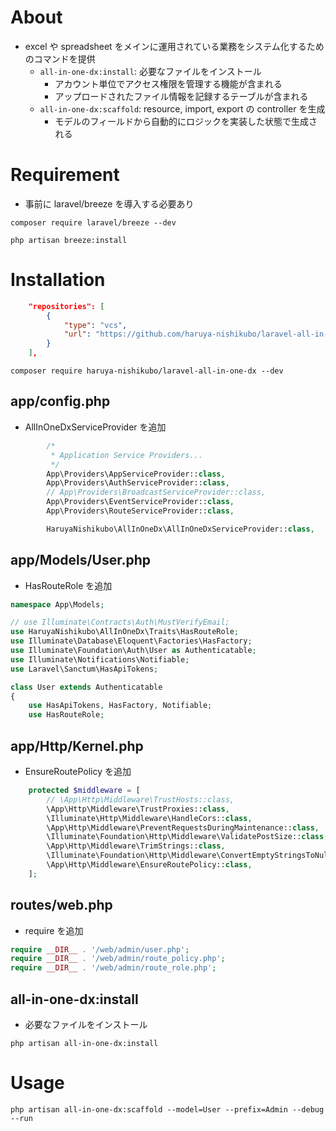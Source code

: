 # About
- excel や spreadsheet をメインに運用されている業務をシステム化するためのコマンドを提供
  - `all-in-one-dx:install`: 必要なファイルをインストール
    - アカウント単位でアクセス権限を管理する機能が含まれる
    - アップロードされたファイル情報を記録するテーブルが含まれる
  - `all-in-one-dx:scaffold`: resource, import, export の controller を生成
    - モデルのフィールドから自動的にロジックを実装した状態で生成される

# Requirement
- 事前に laravel/breeze を導入する必要あり

```shell
composer require laravel/breeze --dev
```

```shell
php artisan breeze:install
```

# Installation
```composer.json
    "repositories": [
        {
            "type": "vcs",
            "url": "https://github.com/haruya-nishikubo/laravel-all-in-one-dx"
        }
    ],
```

```shell
composer require haruya-nishikubo/laravel-all-in-one-dx --dev
```

## app/config.php
- AllInOneDxServiceProvider を追加
```php
        /*
         * Application Service Providers...
         */
        App\Providers\AppServiceProvider::class,
        App\Providers\AuthServiceProvider::class,
        // App\Providers\BroadcastServiceProvider::class,
        App\Providers\EventServiceProvider::class,
        App\Providers\RouteServiceProvider::class,

        HaruyaNishikubo\AllInOneDx\AllInOneDxServiceProvider::class,
```

## app/Models/User.php
- HasRouteRole を追加
```php
namespace App\Models;

// use Illuminate\Contracts\Auth\MustVerifyEmail;
use HaruyaNishikubo\AllInOneDx\Traits\HasRouteRole;
use Illuminate\Database\Eloquent\Factories\HasFactory;
use Illuminate\Foundation\Auth\User as Authenticatable;
use Illuminate\Notifications\Notifiable;
use Laravel\Sanctum\HasApiTokens;

class User extends Authenticatable
{
    use HasApiTokens, HasFactory, Notifiable;
    use HasRouteRole;
```

## app/Http/Kernel.php
- EnsureRoutePolicy を追加
```php
    protected $middleware = [
        // \App\Http\Middleware\TrustHosts::class,
        \App\Http\Middleware\TrustProxies::class,
        \Illuminate\Http\Middleware\HandleCors::class,
        \App\Http\Middleware\PreventRequestsDuringMaintenance::class,
        \Illuminate\Foundation\Http\Middleware\ValidatePostSize::class,
        \App\Http\Middleware\TrimStrings::class,
        \Illuminate\Foundation\Http\Middleware\ConvertEmptyStringsToNull::class,
        \App\Http\Middleware\EnsureRoutePolicy::class,
    ];
```

## routes/web.php
- require を追加
```php
require __DIR__ . '/web/admin/user.php';
require __DIR__ . '/web/admin/route_policy.php';
require __DIR__ . '/web/admin/route_role.php';
```

## all-in-one-dx:install
- 必要なファイルをインストール
```shell
php artisan all-in-one-dx:install
```

# Usage
```shell
php artisan all-in-one-dx:scaffold --model=User --prefix=Admin --debug --run
```
